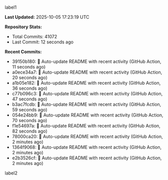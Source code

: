 
label1 
<!-- ACTIVITY_START -->
**Last Updated:** 2025-10-05 17:23:19 UTC

**Repository Stats:**
- Total Commits: 41072
- Last Commit: 12 seconds ago

**Recent Commits:**
- 39150b180: 🤖 Auto-update README with recent activity (GitHub Action, 11 seconds ago)
- a0ece34a7: 🤖 Auto-update README with recent activity (GitHub Action, 20 seconds ago)
- a1b05e182: 🤖 Auto-update README with recent activity (GitHub Action, 36 seconds ago)
- c77b096c3: 🤖 Auto-update README with recent activity (GitHub Action, 47 seconds ago)
- b3ac7fcdb: 🤖 Auto-update README with recent activity (GitHub Action, 59 seconds ago)
- 054e24bb9: 🤖 Auto-update README with recent activity (GitHub Action, 70 seconds ago)
- f1e54697a: 🤖 Auto-update README with recent activity (GitHub Action, 82 seconds ago)
- 78000ca20: 🤖 Auto-update README with recent activity (GitHub Action, 2 minutes ago)
- 1364f9068: 🤖 Auto-update README with recent activity (GitHub Action, 2 minutes ago)
- e2b3526cf: 🤖 Auto-update README with recent activity (GitHub Action, 2 minutes ago)
<!-- ACTIVITY_END -->

label2
